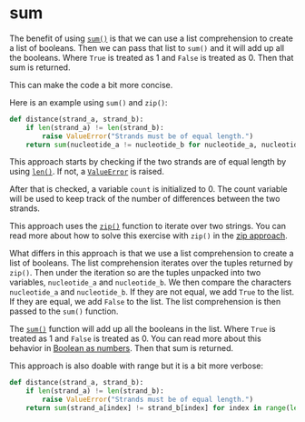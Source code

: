 # sum

The benefit of using [`sum()`][sum] is that we can use a list comprehension to create a list of booleans.
Then we can pass that list to `sum()` and it will add up all the booleans.
Where `True` is treated as 1 and `False` is treated as 0.
Then that sum is returned.

This can make the code a bit more concise.

Here is an example using `sum()` and `zip()`:

```python
def distance(strand_a, strand_b):
    if len(strand_a) != len(strand_b):
        raise ValueError("Strands must be of equal length.")
    return sum(nucleotide_a != nucleotide_b for nucleotide_a, nucleotide_b in zip(strand_a, strand_b))
```

This approach starts by checking if the two strands are of equal length by using [`len()`][len].
If not, a [`ValueError`][value-error] is raised.

After that is checked, a variable `count` is initialized to 0.
The count variable will be used to keep track of the number of differences between the two strands.

This approach uses the [`zip()`][zip] function to iterate over two strings.
You can read more about how to solve this exercise with `zip()` in the [zip approach][approach-zip].

What differs in this approach is that we use a list comprehension to create a list of booleans.
The list comprehension iterates over the tuples returned by `zip()`.
Then under the iteration so are the tuples unpacked into two variables, `nucleotide_a` and `nucleotide_b`.
We then compare the characters `nucleotide_a` and `nucleotide_b`.
If they are not equal, we add `True` to the list.
If they are equal, we add `False` to the list.
The list comprehension is then passed to the `sum()` function.

The [`sum()`][sum] function will add up all the booleans in the list.
Where `True` is treated as 1 and `False` is treated as 0.
You can read more about this behavior in [Boolean as numbers][booleans].
Then that sum is returned.

This approach is also doable with range but it is a bit more verbose:

```python
def distance(strand_a, strand_b):
    if len(strand_a) != len(strand_b):
        raise ValueError("Strands must be of equal length.")
    return sum(strand_a[index] != strand_b[index] for index in range(len(strand_a)))
```

[approach-zip]: https://exercism.org/tracks/python/exercises/hamming/approaches/zip
[booleans]: https://realpython.com/python-boolean/#python-booleans-as-numbers
[len]: https://docs.python.org/3/library/functions.html?#len
[sum]: https://docs.python.org/3/library/functions.html?#sum
[value-error]: https://docs.python.org/3/library/exceptions.html#ValueError
[zip]: https://docs.python.org/3.3/library/functions.html#zip
